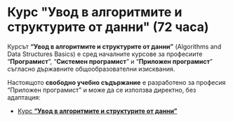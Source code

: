 # Курс "Увод в алгоритмите и структурите от данни" (72 часа)

Курсът **“Увод в алгоритмите и структурите от данни”** (Algorithms and Data Structures Basics) е сред началните курсове за професиите “**Програмист**”, “**Системен програмист**” и “**Приложен програмист**” съгласно държавните общообразователни изисквания.

Настоящото **свободно учебно съдържание** е разработено за професия “Приложен програмист” и може да се използва директно, без адаптация:
  - [Курс **“Увод в алгоритмите и структурите от данни”**](https://github.com/BG-IT-Edu/School-Programming/tree/main/Courses/Applied-Programmer/Algo-and-Data-Structures-Basics)

